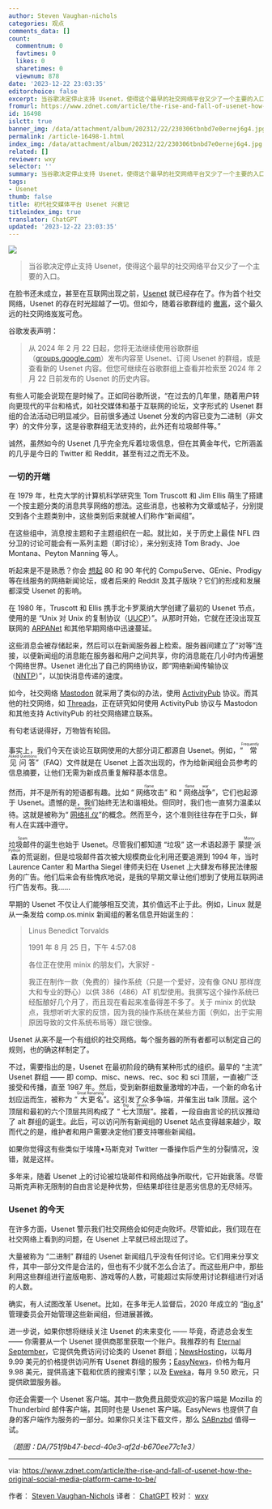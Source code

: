 ```yaml
---
author: Steven Vaughan-nichols
categories: 观点
comments_data: []
count:
  commentnum: 0
  favtimes: 0
  likes: 0
  sharetimes: 0
  viewnum: 878
date: '2023-12-22 23:03:35'
editorchoice: false
excerpt: 当谷歌决定停止支持 Usenet，使得这个最早的社交网络平台又少了一个主要的入口。
fromurl: https://www.zdnet.com/article/the-rise-and-fall-of-usenet-how-the-original-social-media-platform-came-to-be/
id: 16498
islctt: true
banner_img: /data/attachment/album/202312/22/230306tbnbd7e0ernej6g4.jpg
permalink: /article-16498-1.html
index_img: /data/attachment/album/202312/22/230306tbnbd7e0ernej6g4.jpg.thumb.jpg
related: []
reviewer: wxy
selector: ''
summary: 当谷歌决定停止支持 Usenet，使得这个最早的社交网络平台又少了一个主要的入口。
tags:
- Usenet
thumb: false
title: 初代社交媒体平台 Usenet 兴衰记
titleindex_img: true
translator: ChatGPT
updated: '2023-12-22 23:03:35'
---
```


![](/data/attachment/album/202312/22/230306tbnbd7e0ernej6g4.jpg)



> 
> 当谷歌决定停止支持 Usenet，使得这个最早的社交网络平台又少了一个主要的入口。
> 
> 
> 


在脸书还未成立，甚至在互联网出现之前，[Usenet](https://nordvpn.com/blog/what-is-usenet/) 就已经存在了。作为首个社交网络，Usenet 的存在时光超越了一切。但如今，随着谷歌群组的 [撤离](https://support.google.com/groups/answer/11036538)，这个最久远的社交网络岌岌可危。


谷歌发表声明：



> 
> 从 2024 年 2 月 22 日起，您将无法继续使用谷歌群组（[groups.google.com](http://groups.google.com/)）发布内容至 Usenet、订阅 Usenet 的群组，或是查看新的 Usenet 内容。但您可继续在谷歌群组上查看并检索至 2024 年 2 月 22 日前发布的 Usenet 的历史内容。
> 
> 
> 


有些人可能会说现在是时候了。正如同谷歌所说，“在过去的几年里，随着用户转向更现代的平台和格式，如社交媒体和基于互联网的论坛，文字形式的 Usenet 群组的合法活动已明显减少。目前很多通过 Usenet 分发的内容已变为二进制（非文字）的文件分享，这是谷歌群组无法支持的，此外还有垃圾邮件等。”


诚然，虽然如今的 Usenet 几乎完全充斥着垃圾信息，但在其黄金年代，它所涵盖的几乎是今日的 Twitter 和 Reddit，甚至有过之而无不及。


### 一切的开端


在 1979 年，杜克大学的计算机科学研究生 Tom Truscott 和 Jim Ellis 萌生了搭建一个按主题分类的消息共享网络的想法。这些消息，也被称为文章或帖子，分别提交到各个主题类别中，这些类别后来就被人们称作“新闻组”。


在这些组中，消息按主题和子主题组织在一起。就比如，关于历史上最佳 NFL 四分卫的讨论可能会有一系列主题（即讨论），来分别支持 Tom Brady、Joe Montana、Peyton Manning 等人。


听起来是不是熟悉？你会 [想起](https://www.zdnet.com/home-and-office/networking/before-the-web-online-services/) 80 和 90 年代的 CompuServe、GEnie、Prodigy 等在线服务的网络新闻论坛，或者后来的 Reddit 及其子版块？它们的形成和发展都深受 Usenet 的影响。


在 1980 年，Truscott 和 Ellis 携手北卡罗莱纳大学创建了最初的 Usenet 节点，使用的是 “Unix 对 Unix 的复制协议（[UUCP](https://www.techopedia.com/definition/22754/unix-to-unix-copy-uucp)）”。从那时开始，它就在还没出现互联网的 [ARPANet](https://www.britannica.com/toindex_img/ARPANET) 和其他早期网络中迅速蔓延。


这些消息会被存储起来，然后可以在新闻服务器上检索。服务器间建立了“对等”连接，以便新闻组的消息能在服务器和用户之间共享，你的消息能在几小时内传遍整个网络世界。Usenet 进化出了自己的网络协议，即“网络新闻传输协议（[NNTP](https://www.geeksforgeeks.org/network-news-transfer-protocol-nntp/)）”，以加快消息传递的速度。


如今，社交网络 [Mastodon](https://joinmastodon.org/) 就采用了类似的办法，使用 [ActivityPub](https://activitypub.rocks/) 协议。而其他的社交网络，如 [Threads](https://www.threads.net/)，正在研究如何使用 ActivityPub 协议与 Mastodon 和其他支持 ActivityPub 的社交网络建立联系。


有句老话说得好，万物皆有轮回。


事实上，我们今天在谈论互联网使用的大部分词汇都源自 Usenet。例如，“<ruby> 常见问答 <rt>  Frequently Asked Questions </rt></ruby>”（FAQ）文件就是在 Usenet 上首次出现的，作为给新闻组会员参考的信息摘要，让他们无需为新成员重复解释基本信息。


然而，并不是所有的短语都有趣。比如 “<ruby> 网络攻击 <rt>  flame </rt></ruby>” 和 “<ruby> 网络战争 <rt>  flame war </rt></ruby>”，它们也起源于 Usenet。遗憾的是，我们始终无法和谐相处。但同时，我们也一直努力温柔以待。这就是被称为“<ruby> <a href="https://www.verywellmind.com/ten-rules-of-netiquette-22285">  网络礼仪 </a> <rt>  netiquette </rt></ruby>”的概念。然而至今，这个准则往往存在于口头，鲜有人在实践中遵守。


<ruby> 垃圾邮件 <rt>  Spam </rt></ruby> 的诞生也始于 Usenet。尽管我们都知道 “垃圾” 这一术语起源于 <ruby> 蒙提·派森 <rt>  Monty Python </rt></ruby> 的荒诞剧，但是垃圾邮件首次被大规模商业化利用还要追溯到 1994 年，当时 Laurence Canter 和 Martha Siegel 律师夫妇在 Usenet 上大肆发布移民法律服务的广告。他们后来会有些愧疚地说，是我的早期文章让他们想到了使用互联网进行广告发布。我……


早期的 Usenet 不仅让人们能够相互交流，其价值远不止于此。例如，Linux 就是从一条发给 comp.os.minix 新闻组的著名信息开始诞生的：



> 
> Linus Benedict Torvalds
> 
> 
> 1991 年 8 月 25 日，下午 4:57:08
> 
> 
> 各位正在使用 minix 的朋友们，大家好 -
> 
> 
> 我正在制作一款（免费的）操作系统（只是一个爱好，没有像 GNU 那样庞大和专业的野心）以供 386（486）AT 机型使用。我撰写这个操作系统已经酝酿好几个月了，而且现在看起来准备得差不多了。关于 minix 的优缺点，我想听听大家的反馈，因为我的操作系统在某些方面（例如，出于实用原因导致的文件系统布局等）跟它很像。
> 
> 
> 


Usenet 从来不是一个有组织的社交网络。每个服务器的所有者都可以制定自己的规则，也的确这样制定了。


不过，需要指出的是，Usenet 在最初阶段的确有某种形式的组织。最早的 “主流” Usenet 群组 —— 即 comp、misc、news、rec、soc 和 sci 顶层，一直被广泛接受和传播，直至 1987 年。然后，受到新群组数量激增的冲击，一个新的命名计划应运而生，被称为 “<ruby> 大更名 <rt>  Great Renaming </rt></ruby>”。这引发了众多争端，并催生出 talk 顶层。这个顶层和最初的六个顶层共同构成了 “<ruby> 七大顶层 <rt>  Big Seven </rt></ruby>”。接着，一段自由言论的抗议推动了 alt 群组的诞生。此后，可以访问所有新闻组的 Usenet 站点变得越来越少，取而代之的是，维护者和用户需要决定他们要支持哪些新闻组。


如果你觉得这有些类似于埃隆•马斯克对 Twitter 一番操作后产生的分裂情况，没错，就是这样。


多年来，随着 Usenet 上的讨论被垃圾邮件和网络战争所取代，它开始衰落。尽管马斯克声称无限制的自由言论是种优势，但结果却往往是恶劣信息的无尽倾泻。


### Usenet 的今天


在许多方面，Usenet 警示我们社交网络会如何走向败坏。尽管如此，我们现在在社交网络上看到的问题，在 Usenet 上早就已经出现过了。


大量被称为 “二进制” 群组的 Usenet 新闻组几乎没有任何讨论。它们用来分享文件，其中一部分文件是合法的，但也有不少就不怎么合法了。而这些用户中，那些利用这些群组进行盗版电影、游戏等的人数，可能超过实际使用讨论群组进行对话的人数。


确实，有人试图改革 Usenet。比如，在多年无人监督后，2020 年成立的 “[Big 8](https://www.big-8.org/wiki/Main_Page)” 管理委员会开始管理这些新闻组，但进展甚微。


进一步说，如果你想将继续关注 Usenet 的未来变化 —— 毕竟，奇迹总会发生 —— 你需要从一个 Usenet 提供商那里获取一个账户。我推荐的有 [Eternal September](https://www.eternal-september.org/)，它提供免费访问讨论类的 Usenet 群组；[NewsHosting](https://www.newshosting.com/)，以每月 9.99 美元的价格提供访问所有 Usenet 群组的服务；[EasyNews](https://www.easynews.com/)，价格为每月 9.98 美元，提供高速下载和优质的搜索引擎；以及 [Eweka](https://www.eweka.nl/)，每月 9.50 欧元，只提供欧盟服务器。


你还会需要一个 Usenet 客户端。其中一款免费且颇受欢迎的客户端是 Mozilla 的 Thunderbird 邮件客户端，其同时也是 Usenet 客户端。EasyNews 也提供了自身的客户端作为服务的一部分。如果你只关注下载文件，那么 [SABnzbd](https://sabnzbd.org/) 值得一试。


*（题图：DA/751f9b47-becd-40e3-af2d-b670ee77c1e3）*




---


via: <https://www.zdnet.com/article/the-rise-and-fall-of-usenet-how-the-original-social-media-platform-came-to-be/>


作者： [Steven Vaughan-Nichols](https://www.zdnet.com/meet-the-team/steven-vaughan-nichols/) 译者： [ChatGPT](https://linux.cn/lctt/ChatGPT) 校对： [wxy](https://github.com/wxy)